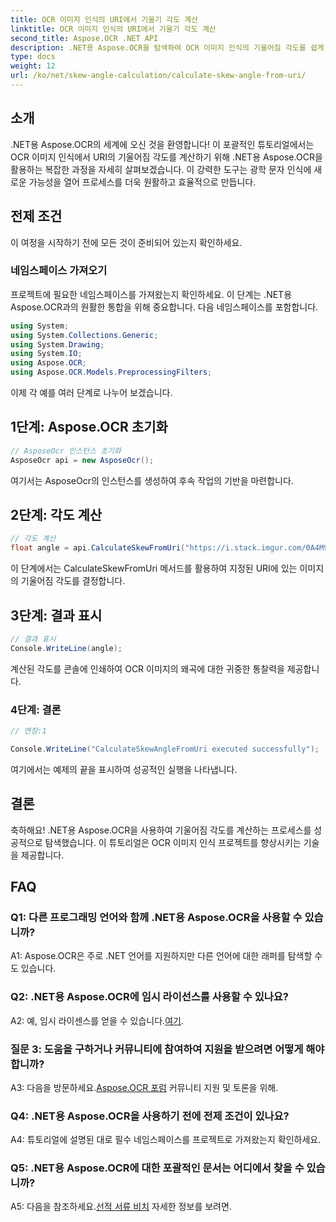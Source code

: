 ```yaml
---
title: OCR 이미지 인식의 URI에서 기울기 각도 계산
linktitle: OCR 이미지 인식의 URI에서 기울기 각도 계산
second_title: Aspose.OCR .NET API
description: .NET용 Aspose.OCR을 탐색하여 OCR 이미지 인식의 기울어짐 각도를 쉽게 계산하세요. 정확성과 효율성으로 프로젝트를 향상시키세요.
type: docs
weight: 12
url: /ko/net/skew-angle-calculation/calculate-skew-angle-from-uri/
---
```

## 소개

.NET용 Aspose.OCR의 세계에 오신 것을 환영합니다! 이 포괄적인 튜토리얼에서는 OCR 이미지 인식에서 URI의 기울어짐 각도를 계산하기 위해 .NET용 Aspose.OCR을 활용하는 복잡한 과정을 자세히 살펴보겠습니다. 이 강력한 도구는 광학 문자 인식에 새로운 가능성을 열어 프로세스를 더욱 원활하고 효율적으로 만듭니다.

## 전제 조건

이 여정을 시작하기 전에 모든 것이 준비되어 있는지 확인하세요.

### 네임스페이스 가져오기

프로젝트에 필요한 네임스페이스를 가져왔는지 확인하세요. 이 단계는 .NET용 Aspose.OCR과의 원활한 통합을 위해 중요합니다. 다음 네임스페이스를 포함합니다.

```csharp
using System;
using System.Collections.Generic;
using System.Drawing;
using System.IO;
using Aspose.OCR;
using Aspose.OCR.Models.PreprocessingFilters;
```

이제 각 예를 여러 단계로 나누어 보겠습니다.

## 1단계: Aspose.OCR 초기화

```csharp
// AsposeOcr 인스턴스 초기화
AsposeOcr api = new AsposeOcr();
```

여기서는 AsposeOcr의 인스턴스를 생성하여 후속 작업의 기반을 마련합니다.

## 2단계: 각도 계산

```csharp
// 각도 계산
float angle = api.CalculateSkewFromUri("https://i.stack.imgur.com/0A4M9.png");
```

이 단계에서는 CalculateSkewFromUri 메서드를 활용하여 지정된 URI에 있는 이미지의 기울어짐 각도를 결정합니다.

## 3단계: 결과 표시

```csharp
// 결과 표시
Console.WriteLine(angle);
```

계산된 각도를 콘솔에 인쇄하여 OCR 이미지의 왜곡에 대한 귀중한 통찰력을 제공합니다.

### 4단계: 결론

```csharp
// 연장:1

Console.WriteLine("CalculateSkewAngleFromUri executed successfully");
```

여기에서는 예제의 끝을 표시하여 성공적인 실행을 나타냅니다.

## 결론

축하해요! .NET용 Aspose.OCR을 사용하여 기울어짐 각도를 계산하는 프로세스를 성공적으로 탐색했습니다. 이 튜토리얼은 OCR 이미지 인식 프로젝트를 향상시키는 기술을 제공합니다.

## FAQ

### Q1: 다른 프로그래밍 언어와 함께 .NET용 Aspose.OCR을 사용할 수 있습니까?

A1: Aspose.OCR은 주로 .NET 언어를 지원하지만 다른 언어에 대한 래퍼를 탐색할 수도 있습니다.

### Q2: .NET용 Aspose.OCR에 임시 라이선스를 사용할 수 있나요?

 A2: 예, 임시 라이센스를 얻을 수 있습니다.[여기](https://purchase.aspose.com/temporary-license/).

### 질문 3: 도움을 구하거나 커뮤니티에 참여하여 지원을 받으려면 어떻게 해야 합니까?

 A3: 다음을 방문하세요.[Aspose.OCR 포럼](https://forum.aspose.com/c/ocr/16) 커뮤니티 지원 및 토론을 위해.

### Q4: .NET용 Aspose.OCR을 사용하기 전에 전제 조건이 있나요?

A4: 튜토리얼에 설명된 대로 필수 네임스페이스를 프로젝트로 가져왔는지 확인하세요.

### Q5: .NET용 Aspose.OCR에 대한 포괄적인 문서는 어디에서 찾을 수 있습니까?

 A5: 다음을 참조하세요.[선적 서류 비치](https://reference.aspose.com/ocr/net/) 자세한 정보를 보려면.